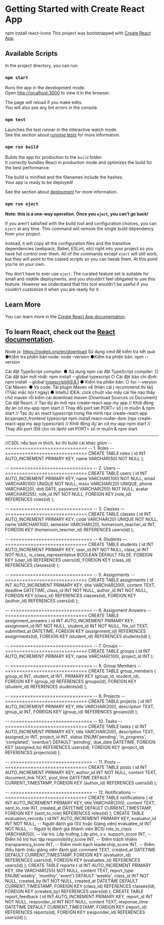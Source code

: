 # Getting Started with Create React App
npm install react-icons
This project was bootstrapped with [Create React App](https://github.com/facebook/create-react-app).

## Available Scripts

In the project directory, you can run:

### `npm start`

Runs the app in the development mode.\
Open [http://localhost:3000](http://localhost:3000) to view it in the browser.

The page will reload if you make edits.\
You will also see any lint errors in the console.

### `npm test`

Launches the test runner in the interactive watch mode.\
See the section about [running tests](https://facebook.github.io/create-react-app/docs/running-tests) for more information.

### `npm run build`

Builds the app for production to the `build` folder.\
It correctly bundles React in production mode and optimizes the build for the best performance.

The build is minified and the filenames include the hashes.\
Your app is ready to be deployed!

See the section about [deployment](https://facebook.github.io/create-react-app/docs/deployment) for more information.

### `npm run eject`

**Note: this is a one-way operation. Once you `eject`, you can’t go back!**

If you aren’t satisfied with the build tool and configuration choices, you can `eject` at any time. This command will remove the single build dependency from your project.

Instead, it will copy all the configuration files and the transitive dependencies (webpack, Babel, ESLint, etc) right into your project so you have full control over them. All of the commands except `eject` will still work, but they will point to the copied scripts so you can tweak them. At this point you’re on your own.

You don’t have to ever use `eject`. The curated feature set is suitable for small and middle deployments, and you shouldn’t feel obligated to use this feature. However we understand that this tool wouldn’t be useful if you couldn’t customize it when you are ready for it.

## Learn More

You can learn more in the [Create React App documentation](https://facebook.github.io/create-react-app/docs/getting-started).

To learn React, check out the [React documentation](https://reactjs.org/).
------------------------------------------------------------------------------------------------------------------------
Node js:
https://nodejs.org/en/download
Sử dụng cmd để kiểm tra kết quả:
 ●Kiểm tra phiên bản node: node –version
 ●Kiểm tra phiên bản: npm --version

Cài đặt TypeScript compiler:
 ● Sử dụng npm cài đặt TypeScript compiler:
 ○ Cài đặt bản mới nhất: npm install --global typescript
 ○ Cài đặt bản chỉ định: npm install --global 
typescript@9.8.1
 ● Kiểm tra phiên bản:
 ○ tsc –-version
Cài Maven:
 ● Vs code: Tải plugin Maven về (Hiện cái j recommend thì tải) (Thắc mắc hỏi t ngay)
 ● IntelliJ IDEA: click chuột vào mấy cái file nào thấy chữ maven rồi kiếm cái download maven (Download Sources vs Document)
Cài dặt React:
// Tạo dự án mới
 npx create-react-app my
app
 // Khởi động dự án
 cd my-app
 npm start
 // Thay đổi port
 set PORT= số j m muốn & npm 
start
// Tạo dự án react typescript trong file mình
npx create-react-app bcsproject_frontend typescript
npm install react-router-dom
(npx create-react-app my app typescript)
 // Khởi động dự án
 cd my-app
 npm start
 // Thay đổi port (Để cho nó lành)
 set PORT= số m muốn & npm start
 
------------------------------------------------------------------------------------------------------------------------

//CSDL nếu bọn m thích, ko thì build cái khác giùm
-- =============================
-- 1. Roles
-- =============================
CREATE TABLE roles (
    id INT AUTO_INCREMENT PRIMARY KEY,
    name VARCHAR(50) NOT NULL
);

-- =============================
-- 2. Users
-- =============================
CREATE TABLE users (
    id INT AUTO_INCREMENT PRIMARY KEY,
    name VARCHAR(100) NOT NULL,
    email VARCHAR(100) UNIQUE NOT NULL,
    mssv VARCHAR(20) UNIQUE,
    phone VARCHAR(20),
    dob DATE,
    password VARCHAR(255) NOT NULL,
    avatar VARCHAR(255),
    role_id INT NOT NULL,
    FOREIGN KEY (role_id) REFERENCES roles(id)
);

-- =============================
-- 3. Classes
-- =============================
CREATE TABLE classes (
    id INT AUTO_INCREMENT PRIMARY KEY,
    code VARCHAR(20) UNIQUE NOT NULL,
    name VARCHAR(100),
    semester VARCHAR(20),
    homeroom_teacher_id INT,
    FOREIGN KEY (homeroom_teacher_id) REFERENCES users(id)
);

-- =============================
-- 4. Students
-- =============================
CREATE TABLE students (
    id INT AUTO_INCREMENT PRIMARY KEY,
    user_id INT NOT NULL,
    class_id INT NOT NULL,
    is_class_representative BOOLEAN DEFAULT FALSE,
    FOREIGN KEY (user_id) REFERENCES users(id),
    FOREIGN KEY (class_id) REFERENCES classes(id)
);

-- =============================
-- 5. Assignments
-- =============================
CREATE TABLE assignments (
    id INT AUTO_INCREMENT PRIMARY KEY,
    title VARCHAR(200),
    content TEXT,
    deadline DATETIME,
    class_id INT NOT NULL,
    author_id INT NOT NULL,
    FOREIGN KEY (class_id) REFERENCES classes(id),
    FOREIGN KEY (author_id) REFERENCES users(id)
);

-- =============================
-- 6. Assignment Answers
-- =============================
CREATE TABLE assignment_answers (
    id INT AUTO_INCREMENT PRIMARY KEY,
    assignment_id INT NOT NULL,
    student_id INT NOT NULL,
    file_url TEXT,
    submitted_at DATETIME,
    FOREIGN KEY (assignment_id) REFERENCES assignments(id),
    FOREIGN KEY (student_id) REFERENCES students(id)
);

-- =============================
-- 7. Groups
-- =============================
CREATE TABLE groups (
    id INT AUTO_INCREMENT PRIMARY KEY,
    name VARCHAR(100),
    project_id INT
);

-- =============================
-- 8. Group Members
-- =============================
CREATE TABLE group_members (
    group_id INT,
    student_id INT,
    PRIMARY KEY (group_id, student_id),
    FOREIGN KEY (group_id) REFERENCES groups(id),
    FOREIGN KEY (student_id) REFERENCES students(id)
);

-- =============================
-- 9. Projects
-- =============================
CREATE TABLE projects (
    id INT AUTO_INCREMENT PRIMARY KEY,
    title VARCHAR(200),
    description TEXT,
    group_id INT,
    FOREIGN KEY (group_id) REFERENCES groups(id)
);

-- =============================
-- 10. Tasks
-- =============================
CREATE TABLE tasks (
    id INT AUTO_INCREMENT PRIMARY KEY,
    title VARCHAR(200),
    description TEXT,
    assigned_to INT,
    project_id INT,
    status ENUM('pending', 'in_progress', 'completed', 'overdue') DEFAULT 'pending',
    due_date DATETIME,
    FOREIGN KEY (assigned_to) REFERENCES users(id),
    FOREIGN KEY (project_id) REFERENCES projects(id)
);

-- =============================
-- 11. Posts
-- =============================
CREATE TABLE posts (
    id INT AUTO_INCREMENT PRIMARY KEY,
    author_id INT NOT NULL,
    content TEXT,
    document_link TEXT,
    post_time DATETIME DEFAULT CURRENT_TIMESTAMP,
    FOREIGN KEY (author_id) REFERENCES users(id)
);

-- =============================
-- 12. Notifications
-- =============================
CREATE TABLE notifications (
    id INT AUTO_INCREMENT PRIMARY KEY,
    title VARCHAR(200),
    content TEXT,
    sent_to_role INT,
    created_at DATETIME DEFAULT CURRENT_TIMESTAMP,
    FOREIGN KEY (sent_to_role) REFERENCES roles(id)
);
CREATE TABLE evaluation_records (
    id INT AUTO_INCREMENT PRIMARY KEY,
    evaluator_id INT NOT NULL,         -- Người đánh giá (SV hoặc Giảng viên)
    evaluatee_id INT NOT NULL,         -- Người bị đánh giá (thành viên BCS)
    role_in_class VARCHAR(50),         -- Vai trò: Lớp trưởng, Lớp phó, v.v.
    support_score INT,                 -- Điểm hỗ trợ học tập
    responsibility_score INT,          -- Điểm trách nhiệm
    transparency_score INT,            -- Điểm minh bạch
    leadership_score INT,              -- Điểm điều hành (nếu giảng viên đánh giá)
    comment TEXT,
    created_at DATETIME DEFAULT CURRENT_TIMESTAMP,
    FOREIGN KEY (evaluator_id) REFERENCES users(id),
    FOREIGN KEY (evaluatee_id) REFERENCES users(id)
);
CREATE TABLE reports (
    id INT AUTO_INCREMENT PRIMARY KEY,
    title VARCHAR(255) NOT NULL,
    content TEXT,
    report_type ENUM('weekly', 'monthly', 'event') DEFAULT 'weekly',
    class_id INT NOT NULL,
    created_by INT NOT NULL,
    created_at DATETIME DEFAULT CURRENT_TIMESTAMP,
    FOREIGN KEY (class_id) REFERENCES classes(id),
    FOREIGN KEY (created_by) REFERENCES users(id)
);
CREATE TABLE report_feedback (
    id INT AUTO_INCREMENT PRIMARY KEY,
    report_id INT NOT NULL,
    responder_id INT NOT NULL,
    content TEXT,
    response_time DATETIME DEFAULT CURRENT_TIMESTAMP,
    FOREIGN KEY (report_id) REFERENCES reports(id),
    FOREIGN KEY (responder_id) REFERENCES users(id)
);
